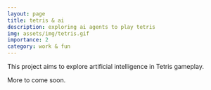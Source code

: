 ```yaml
---
layout: page
title: tetris & ai
description: exploring ai agents to play tetris
img: assets/img/tetris.gif
importance: 2
category: work & fun
---
```


This project aims to explore artificial intelligence in Tetris gameplay.

More to come soon.